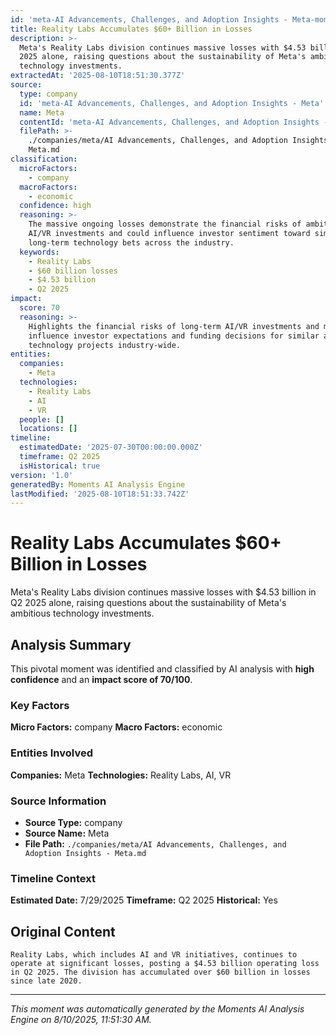 ```yaml
---
id: 'meta-AI Advancements, Challenges, and Adoption Insights - Meta-moment-7'
title: Reality Labs Accumulates $60+ Billion in Losses
description: >-
  Meta's Reality Labs division continues massive losses with $4.53 billion in Q2
  2025 alone, raising questions about the sustainability of Meta's ambitious
  technology investments.
extractedAt: '2025-08-10T18:51:30.377Z'
source:
  type: company
  id: 'meta-AI Advancements, Challenges, and Adoption Insights - Meta'
  name: Meta
  contentId: 'meta-AI Advancements, Challenges, and Adoption Insights - Meta'
  filePath: >-
    ./companies/meta/AI Advancements, Challenges, and Adoption Insights -
    Meta.md
classification:
  microFactors:
    - company
  macroFactors:
    - economic
  confidence: high
  reasoning: >-
    The massive ongoing losses demonstrate the financial risks of ambitious
    AI/VR investments and could influence investor sentiment toward similar
    long-term technology bets across the industry.
  keywords:
    - Reality Labs
    - $60 billion losses
    - $4.53 billion
    - Q2 2025
impact:
  score: 70
  reasoning: >-
    Highlights the financial risks of long-term AI/VR investments and may
    influence investor expectations and funding decisions for similar ambitious
    technology projects industry-wide.
entities:
  companies:
    - Meta
  technologies:
    - Reality Labs
    - AI
    - VR
  people: []
  locations: []
timeline:
  estimatedDate: '2025-07-30T00:00:00.000Z'
  timeframe: Q2 2025
  isHistorical: true
version: '1.0'
generatedBy: Moments AI Analysis Engine
lastModified: '2025-08-10T18:51:33.742Z'
---
```

# Reality Labs Accumulates $60+ Billion in Losses

Meta's Reality Labs division continues massive losses with $4.53 billion in Q2 2025 alone, raising questions about the sustainability of Meta's ambitious technology investments.

## Analysis Summary

This pivotal moment was identified and classified by AI analysis with **high confidence** and an **impact score of 70/100**.

### Key Factors

**Micro Factors:** company
**Macro Factors:** economic

### Entities Involved

**Companies:** Meta
**Technologies:** Reality Labs, AI, VR



### Source Information

- **Source Type:** company
- **Source Name:** Meta
- **File Path:** `./companies/meta/AI Advancements, Challenges, and Adoption Insights - Meta.md`

### Timeline Context

**Estimated Date:** 7/29/2025
**Timeframe:** Q2 2025
**Historical:** Yes

## Original Content

```
Reality Labs, which includes AI and VR initiatives, continues to operate at significant losses, posting a $4.53 billion operating loss in Q2 2025. The division has accumulated over $60 billion in losses since late 2020.
```

---

*This moment was automatically generated by the Moments AI Analysis Engine on 8/10/2025, 11:51:30 AM.*

